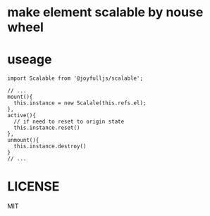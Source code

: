 # make element scalable by nouse wheel

# useage

```JS
import Scalable from '@joyfulljs/scalable';

// ...
mount(){
  this.instance = new Scalale(this.refs.el);
},
active(){
  // if need to reset to origin state
  this.instance.reset()
},
unmount(){
  this.instance.destroy()
}
// ...

```

# LICENSE

MIT
